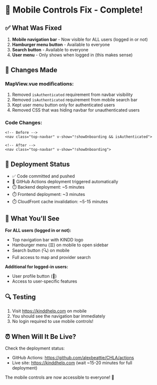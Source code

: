 # 📱 Mobile Controls Fix - Complete!

## ✅ What Was Fixed

1. **Mobile navigation bar** - Now visible for ALL users (logged in or not)
2. **Hamburger menu button** - Available to everyone
3. **Search button** - Available to everyone
4. **User menu** - Only shows when logged in (this makes sense)

## 🔧 Changes Made

### MapView.vue modifications:
1. Removed `isAuthenticated` requirement from navbar visibility
2. Removed `isAuthenticated` requirement from mobile search bar
3. Kept user menu button only for authenticated users
4. Removed CSS that was hiding navbar for unauthenticated users

### Code Changes:
```vue
<!-- Before -->
<nav class="top-navbar" v-show="!showOnboarding && isAuthenticated">

<!-- After -->
<nav class="top-navbar" v-show="!showOnboarding">
```

## 🚀 Deployment Status

- ✅ Code committed and pushed
- 🔄 GitHub Actions deployment triggered automatically
- ⏱️ Backend deployment: ~5 minutes
- ⏱️ Frontend deployment: ~3 minutes
- ⏱️ CloudFront cache invalidation: ~5-15 minutes

## 📱 What You'll See

**For ALL users (logged in or not):**
- Top navigation bar with KINDD logo
- Hamburger menu (☰) on mobile to open sidebar
- Search button (🔍) on mobile
- Full access to map and provider search

**Additional for logged-in users:**
- User profile button (👤)
- Access to user-specific features

## 🔍 Testing

1. Visit https://kinddhelp.com on mobile
2. You should see the navigation bar immediately
3. No login required to use mobile controls!

## ⏰ When Will It Be Live?

Check the deployment status:
- GitHub Actions: https://github.com/alexbeattie/CHLA/actions
- Live site: https://kinddhelp.com (wait ~15-20 minutes for full deployment)

The mobile controls are now accessible to everyone! 🎉
